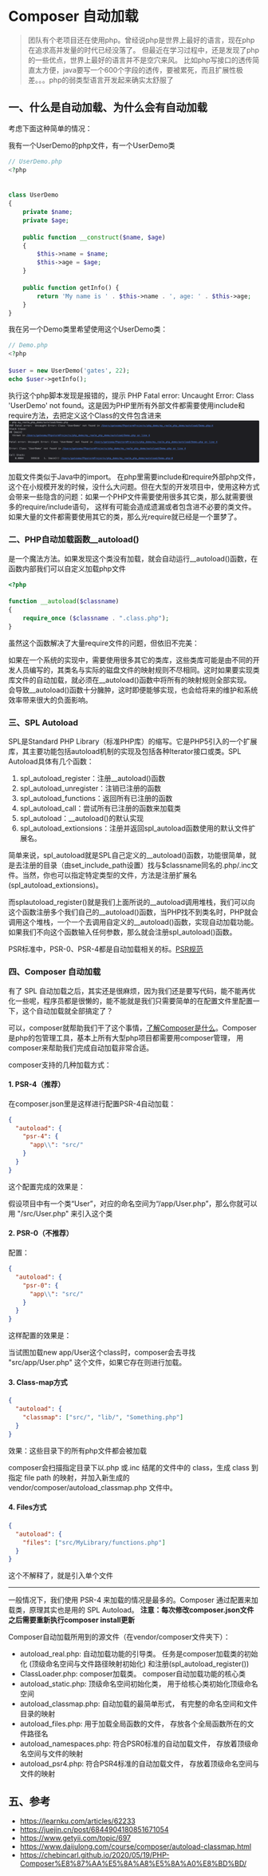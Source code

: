 # Composer 自动加载

> 团队有个老项目还在使用php。曾经说php是世界上最好的语言，现在php在追求高并发量的时代已经没落了。
> 但最近在学习过程中，还是发现了php的一些优点，世界上最好的语言并不是空穴来风。
> 比如php写接口的透传简直太方便，java要写一个600个字段的透传，要被累死，而且扩展性极差。。。php的弱类型语言开发起来确实太舒服了

## 一、什么是自动加载、为什么会有自动加载

考虑下面这种简单的情况：

我有一个UserDemo的php文件，有一个UserDemo类
```php
// UserDemo.php
<?php


class UserDemo
{
    private $name;
    private $age;

    public function __construct($name, $age)
    {
        $this->name = $name;
        $this->age = $age;
    }

    public function getInfo() {
        return 'My name is ' . $this->name . ', age: ' . $this->age;
    }
}

```
我在另一个Demo类里希望使用这个UserDemo类：
```php
// Demo.php
<?php

$user = new UserDemo('gates', 22);
echo $user->getInfo();
```

执行这个php脚本发现是报错的，提示 PHP Fatal error:  Uncaught Error: Class 'UserDemo' not found。这是因为PHP里所有外部文件都需要使用include和require方法，去把定义这个Class的文件包含进来
![img_1.png](img_1.png)

加载文件类似于Java中的import。
在php里需要include和require外部php文件，这个在小规模开发的时候，没什么大问题。但在大型的开发项目中，使用这种方式会带来一些隐含的问题：如果一个PHP文件需要使用很多其它类，那么就需要很多的require/include语句，
这样有可能会造成遗漏或者包含进不必要的类文件。如果大量的文件都需要使用其它的类，那么光require就已经是一个噩梦了。


### 二、PHP自动加载函数__autoload()

是一个魔法方法。如果发现这个类没有加载，就会自动运行__autoload()函数，在函数内部我们可以自定义加载php文件
```php
<?php

function __autoload($classname)
{
    require_once ($classname . ".class.php");
}
```

虽然这个函数解决了大量require文件的问题，但依旧不完美：

如果在一个系统的实现中，需要使用很多其它的类库，这些类库可能是由不同的开发人员编写的，其类名与实际的磁盘文件的映射规则不尽相同。这时如果要实现类库文件的自动加载，就必须在__autoload()函数中将所有的映射规则全部实现。
会导致__autoload()函数十分臃肿，这时即便能够实现，也会给将来的维护和系统效率带来很大的负面影响。


### 三、SPL Autoload

SPL是Standard PHP Library（标准PHP库）的缩写。它是PHP5引入的一个扩展库，其主要功能包括autoload机制的实现及包括各种Iterator接口或类。SPL Autoload具体有几个函数：

1. spl_autoload_register：注册__autoload()函数
2. spl_autoload_unregister：注销已注册的函数
3. spl_autoload_functions：返回所有已注册的函数
4. spl_autoload_call：尝试所有已注册的函数来加载类
5. spl_autoload：__autoload()的默认实现
6. spl_autoload_extionsions：注册并返回spl_autoload函数使用的默认文件扩展名。

简单来说，spl_autoload就是SPL自己定义的__autoload()函数，功能很简单，就是去注册的目录（由set_include_path设置）找与$classname同名的.php/.inc文件。当然，你也可以指定特定类型的文件，方法是注册扩展名(spl_autoload_extionsions)。

而splautoload_register()就是我们上面所说的__autoload调用堆栈，我们可以向这个函数注册多个我们自己的__autoload()函数，当PHP找不到类名时，PHP就会调用这个堆栈，一个一个去调用自定义的__autoload()函数，实现自动加载功能。如果我们不向这个函数输入任何参数，那么就会注册spl_autoload()函数。


PSR标准中，PSR-0、PSR-4都是自动加载相关的标。[PSR规范](psr.md)

### 四、Composer 自动加载

有了 SPL 自动加载之后，其实还是很麻烦，因为我们还是要写代码，能不能再优化一些呢，程序员都是很懒的，能不能就是我们只需要简单的在配置文件里配置一下，这个自动加载就全部搞定了？

可以，composer就帮助我们干了这个事情，[了解Composer是什么](composer.md)。Composer是php的包管理工具，基本上所有大型php项目都需要用composer管理，
用composer来帮助我们完成自动加载非常合适。


composer支持的几种加载方式：

#### 1. PSR-4（推荐）

在composer.json里是这样进行配置PSR-4自动加载：
```json
{
  "autoload": {
    "psr-4": {
      "app\\": "src/"
    }
  }
}
```

这个配置完成的效果是：

假设项目中有一个类“User”，对应的命名空间为“/app/User.php”，那么你就可以用 "/src/User.php" 来引入这个类

#### 2. PSR-0（不推荐）

配置：
```json
{
  "autoload": {
    "psr-0": {
      "app\\": "src/"
    }
  }
}
```

这样配置的效果是：

当试图加载new app/User这个class时，composer会去寻找 "src/app/User.php" 这个文件，如果它存在则进行加载。

#### 3. Class-map方式

```json
{
  "autoload": {
    "classmap": ["src/", "lib/", "Something.php"]
  }
}
```
效果：这些目录下的所有php文件都会被加载

composer会扫描指定目录下以.php 或.inc 结尾的文件中的 class，生成 class 到指定 file path 的映射，并加入新生成的vendor/composer/autoload_classmap.php 文件中。

#### 4. Files方式

```json
{
  "autoload": {
    "files": ["src/MyLibrary/functions.php"]
  }
}
```

这个不解释了，就是引入单个文件


---

一般情况下，我们使用 PSR-4 来加载的情况是最多的。Composer 通过配置来加载类，原理其实也是用的 SPL Autoload。
**注意：每次修改composer.json文件之后需要重新执行composer install更新**


Composer自动加载所用到的源文件（在vendor/composer文件夹下）：

- autoload_real.php: 自动加载功能的引导类。
    任务是composer加载类的初始化 (顶级命名空间与文件路径映射初始化) 和注册(spl_autoload_register())
- ClassLoader.php: composer加载类。
    composer自动加载功能的核心类
- autoload_static.php: 顶级命名空间初始化类，
    用于给核心类初始化顶级命名空间
- autoload_classmap.php: 自动加载的最简单形式，
    有完整的命名空间和文件目录的映射
- autoload_files.php: 用于加载全局函数的文件，
    存放各个全局函数所在的文件路径名
- autoload_namespaces.php: 符合PSR0标准的自动加载文件，
    存放着顶级命名空间与文件的映射
- autoload_psr4.php: 符合PSR4标准的自动加载文件，
    存放着顶级命名空间与文件的映射


## 五、参考
- https://learnku.com/articles/62233
- https://juejin.cn/post/6844904180851671054
- https://www.getyii.com/topic/697
- https://www.daijulong.com/course/composer/autoload-classmap.html
- https://chebincarl.github.io/2020/05/19/PHP-Composer%E8%87%AA%E5%8A%A8%E5%8A%A0%E8%BD%BD/